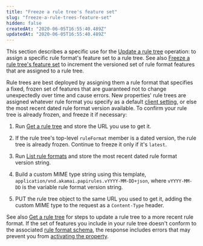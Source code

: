 ```yaml
---
title: "Freeze a rule tree's feature set"
slug: "freeze-a-rule-trees-feature-set"
hidden: false
createdAt: "2020-06-05T16:55:40.489Z"
updatedAt: "2020-06-05T16:55:40.489Z"
---
```

This section describes a specific use for the
[Update a rule tree](#putpropertyversionrules)
operation: to assign a specific rule format's feature set to a rule
tree. See also
[Freeze a rule tree's feature set](#freezerf) to increment the
versioned set of rule format features that are assigned to a rule
tree.

Rule trees are best deployed by assigning them a rule format that
specifies a fixed, frozen set of features that are guaranteed not to
change unexpectedly over time and cause errors. New properties' rule
trees are assigned whatever rule format you specify as a default
[client setting](#getclientsettings), or else the most recent
dated rule format version available. To confirm your rule tree is
already frozen, and freeze it if necessary:

1. Run [Get a rule tree](#getpropertyversionrules) and store the URL
you use to get it.

1. If the rule tree's top-level `ruleFormat` member is a dated
version, the rule tree is already frozen. Continue to freeze it only
if it's `latest`.

1. Run [List rule formats](#getruleformats) and store the most recent
dated rule format version string.

1. Build a custom MIME type string using this template,
`application/vnd.akamai.papirules.vYYYY-MM-DD+json`, where
`vYYYY-MM-DD` is the variable rule format version string.

1. PUT the rule tree object to the same URL you used to get it, adding
the custom MIME type to the request as a `Content-Type` header.

See also [Get a rule tree](#getpropertyversionrules) for steps to
update a rule tree to a more recent rule format. If the set of
features you include in your rule tree doesn't conform to the
associated [rule format schema](#getruleformatschema), the response
includes errors that may prevent you from
[activating the property](#postpropertyactivations).